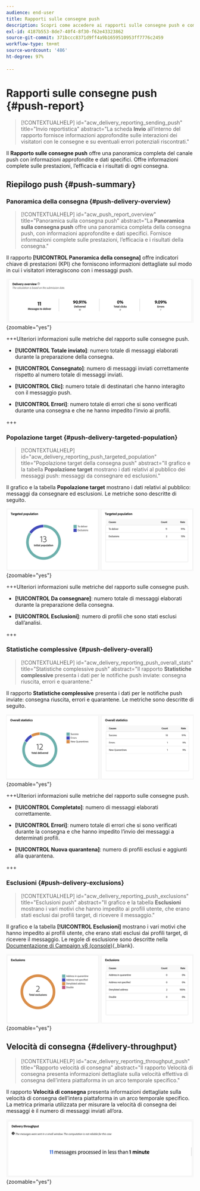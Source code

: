 ```yaml
---
audience: end-user
title: Rapporti sulle consegne push
description: Scopri come accedere ai rapporti sulle consegne push e come utilizzarli
exl-id: 4187b553-8de7-40f4-8f30-f62e43323862
source-git-commit: 371bccc8371d9ff4a9b1659510953ff7776c2459
workflow-type: tm+mt
source-wordcount: '486'
ht-degree: 97%

---
```


# Rapporti sulle consegne push {#push-report}

>[!CONTEXTUALHELP]
>id="acw_delivery_reporting_sending_push"
>title="Invio reportistica"
>abstract="La scheda **Invio** all’interno del rapporto fornisce informazioni approfondite sulle interazioni dei visitatori con le consegne e su eventuali errori potenziali riscontrati."

Il **Rapporto sulle consegne push** offre una panoramica completa del canale push con informazioni approfondite e dati specifici. Offre informazioni complete sulle prestazioni, l’efficacia e i risultati di ogni consegna.

## Riepilogo push {#push-summary}

### Panoramica della consegna {#push-delivery-overview}

>[!CONTEXTUALHELP]
>id="acw_push_report_overview"
>title="Panoramica sulla consegna push"
>abstract="La **Panoramica sulla consegna push** offre una panoramica completa della consegna push, con informazioni approfondite e dati specifici. Fornisce informazioni complete sulle prestazioni, l’efficacia e i risultati della consegna."

Il rapporto **[!UICONTROL Panoramica della consegna]** offre indicatori chiave di prestazioni (KPI) che forniscono informazioni dettagliate sul modo in cui i visitatori interagiscono con i messaggi push.

![](assets/reporting_push_3.png){zoomable=&quot;yes&quot;}

+++Ulteriori informazioni sulle metriche del rapporto sulle consegne push.

* **[!UICONTROL Totale inviato]**: numero totale di messaggi elaborati durante la preparazione della consegna.

* **[!UICONTROL Consegnato]**: numero di messaggi inviati correttamente rispetto al numero totale di messaggi inviati.

* **[!UICONTROL Clic]**: numero totale di destinatari che hanno interagito con il messaggio push.

* **[!UICONTROL Errori]**: numero totale di errori che si sono verificati durante una consegna e che ne hanno impedito l’invio ai profili.

+++

### Popolazione target {#push-delivery-targeted-population}

>[!CONTEXTUALHELP]
>id="acw_delivery_reporting_push_targeted_population"
>title="Popolazione target della consegna push"
>abstract="Il grafico e la tabella **Popolazione target** mostrano i dati relativi al pubblico dei messaggi push: messaggi da consegnare ed esclusioni."

Il grafico e la tabella **Popolazione target** mostrano i dati relativi al pubblico: messaggi da consegnare ed esclusioni. Le metriche sono descritte di seguito.

![](assets/reporting_push_4.png){zoomable=&quot;yes&quot;}

+++Ulteriori informazioni sulle metriche del rapporto sulle consegne push.

* **[!UICONTROL Da consegnare]**: numero totale di messaggi elaborati durante la preparazione della consegna.

* **[!UICONTROL Esclusioni]**: numero di profili che sono stati esclusi dall’analisi.

+++

### Statistiche complessive {#push-delivery-overall}

>[!CONTEXTUALHELP]
>id="acw_delivery_reporting_push_overall_stats"
>title="Statistiche complessive push"
>abstract="Il rapporto **Statistiche complessive** presenta i dati per le notifiche push inviate: consegna riuscita, errori e quarantene."

Il rapporto **Statistiche complessive** presenta i dati per le notifiche push inviate: consegna riuscita, errori e quarantene. Le metriche sono descritte di seguito.

![](assets/reporting_push_5.png){zoomable=&quot;yes&quot;}

+++Ulteriori informazioni sulle metriche del rapporto sulle consegne push.

* **[!UICONTROL Completato]**: numero di messaggi elaborati correttamente.

* **[!UICONTROL Errori]**: numero totale di errori che si sono verificati durante la consegna e che hanno impedito l’invio dei messaggi a determinati profili.

* **[!UICONTROL Nuova quarantena]**: numero di profili esclusi e aggiunti alla quarantena.

+++

### Esclusioni {#push-delivery-exclusions}

>[!CONTEXTUALHELP]
>id="acw_delivery_reporting_push_exclusions"
>title="Esclusioni push"
>abstract="Il grafico e la tabella **Esclusioni** mostrano i vari motivi che hanno impedito ai profili utente, che erano stati esclusi dai profili target, di ricevere il messaggio."

Il grafico e la tabella **[!UICONTROL Esclusioni]** mostrano i vari motivi che hanno impedito ai profili utente, che erano stati esclusi dai profili target, di ricevere il messaggio. Le regole di esclusione sono descritte nella [Documentazione di Campaign v8 (console)](https://experienceleague.adobe.com/docs/campaign/campaign-v8/send/failures/delivery-failures.html?lang=it#push-error-types){_blank}.


![](assets/reporting_push_6.png){zoomable=&quot;yes&quot;}

## Velocità di consegna {#delivery-throughput}

>[!CONTEXTUALHELP]
>id="acw_delivery_reporting_throughput_push"
>title="Rapporto velocità di consegna"
>abstract="Il rapporto Velocità di consegna presenta informazioni dettagliate sulla velocità effettiva di consegna dell’intera piattaforma in un arco temporale specifico."

Il rapporto **Velocità di consegna** presenta informazioni dettagliate sulla velocità di consegna dell’intera piattaforma in un arco temporale specifico. La metrica primaria utilizzata per misurare la velocità di consegna dei messaggi è il numero di messaggi inviati all’ora.

![](assets/reporting_push_2.png){zoomable=&quot;yes&quot;}
